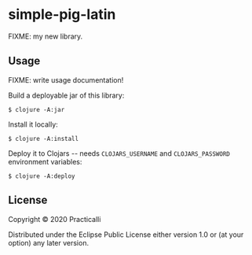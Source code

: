 # simple-pig-latin

FIXME: my new library.

## Usage

FIXME: write usage documentation!

Build a deployable jar of this library:

    $ clojure -A:jar

Install it locally:

    $ clojure -A:install

Deploy it to Clojars -- needs `CLOJARS_USERNAME` and `CLOJARS_PASSWORD` environment variables:

    $ clojure -A:deploy

## License

Copyright © 2020 Practicalli

Distributed under the Eclipse Public License either version 1.0 or (at
your option) any later version.
